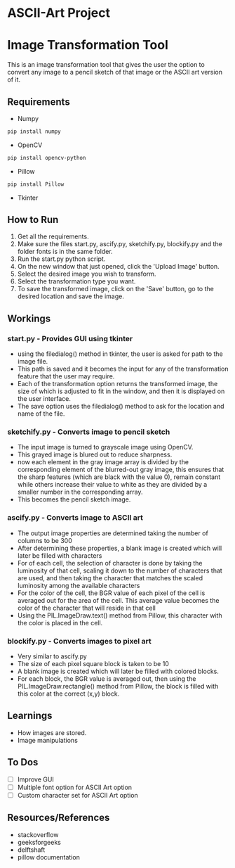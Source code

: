 # ASCII-Art Project
# Image Transformation Tool

This is an image transformation tool that gives the user the option to convert any image to a pencil sketch of that image or the ASCII art version of it.

## Requirements
- Numpy
```bash
pip install numpy
```

- OpenCV
```bash
pip install opencv-python
```

- Pillow
```bash
pip install Pillow
```

- Tkinter

## How to Run
1. Get all the requirements.
2. Make sure the files start.py, ascify.py, sketchify.py, blockify.py and the folder fonts is in the same folder.
3. Run the start.py python script.
4. On the new window that just opened, click the 'Upload Image' button.
5. Select the desired image you wish to transform.
6. Select the transformation type you want.
7. To save the transformed image, click on the 'Save' button, go to the desired location and save the image.

## Workings

### start.py - Provides GUI using tkinter
- using the filedialog() method in tkinter, the user is asked for path to the image file.
- This path is saved and it becomes the input for any of the transformation feature that the user may require.
- Each of the transformation option returns the transformed image, the size of which is adjusted to fit in the window, and then it is displayed on the user interface.
- The save option uses the filedialog() method to ask for the location and name of the file.

### sketchify.py - Converts image to pencil sketch
- The input image is turned to grayscale image using OpenCV.
- This grayed image is blured out to reduce sharpness.
- now each element in the gray image array is divided by the corresponding element of the blurred-out gray image, this ensures that the sharp features (which are black with the value 0), remain constant while others increase their value to white as they are divided by a smaller number in the corresponding array.
- This becomes the pencil sketch image.

### ascify.py - Converts image to ASCII art
- The output image properties are determined taking the number of columns to be 300
- After determining these properties, a blank image is created which will later be filled with characters
- For of each cell, the selection of character is done by taking the luminosity of that cell, scaling it down to the number of characters that are used, and then taking the character that matches the scaled luminosity among the available characters
- For the color of the cell, the BGR value of each pixel of the cell is averaged out for the area of the cell. This average value becomes the color of the character that will reside in that cell
- Using the PIL.ImageDraw.text() method from Pillow, this character with the color is placed in the cell.

### blockify.py - Converts images to pixel art
- Very similar to ascify.py
- The size of each pixel square block is taken to be 10
- A blank image is created which will later be filled with colored blocks.
- For each block, the BGR value is averaged out, then using the PIL.ImageDraw.rectangle() method from Pillow, the block is filled with this color at the correct (x,y) block.

## Learnings
- How images are stored.
- Image manipulations

## To Dos
-[ ] Improve GUI
-[ ] Multiple font option for ASCII Art option
-[ ] Custom character set for ASCII Art option

## Resources/References
- stackoverflow
- geeksforgeeks
- delftshaft
- pillow documentation
